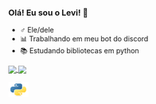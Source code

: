 ### Olá! Eu sou o Levi! 👋

- ♂️ Ele/dele
- 📊 Trabalhando em meu bot do discord
- 📚 Estudando bibliotecas em python

<a href="https://github.com/anuraghazra/github-readme-stats">
  <img align="center" src="https://github-readme-stats.vercel.app/api?username=spyvanilla&show_icons=true&theme=radical&count_private=true"/>
</a>
 <a href="https://github.com/anuraghazra/convoychat">
  <img height="195em" align="center" src="https://github-readme-stats.vercel.app/api/top-langs/?username=spyvanilla&show_icons=true&theme=radical&count_private=true"/>
</a>
<div style="display: inline_block"><br>
  <img align="center" alt="Python" height="30" width="40" src="https://raw.githubusercontent.com/devicons/devicon/master/icons/python/python-original.svg">
</div>

